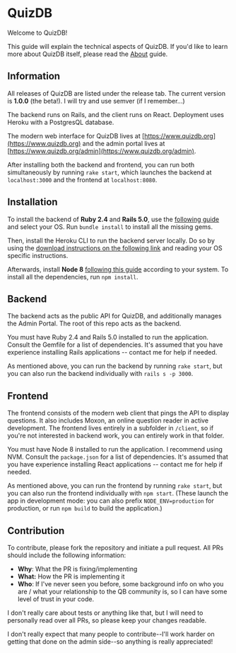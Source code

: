 # QuizDB

Welcome to QuizDB!

This guide will explain the technical aspects of QuizDB. If you'd like to learn more about QuizDB itself, please read the [About](https://www.quizdb.org/about) guide.

## Information

All releases of QuizDB are listed under the release tab. The current version is **1.0.0** (the beta!). I will try and use semver (if I remember...)

The backend runs on Rails, and the client runs on React. Deployment uses Heroku with a PostgresQL database.

The modern web interface for QuizDB lives at [https://www.quizdb.org](https://www.quizdb.org) and the admin portal lives at [https://www.quizdb.org/admin](https://www.quizdb.org/admin).

After installing both the backend and frontend, you can run both simultaneously by running `rake start`, which launches the backend at `localhost:3000` and the frontend at `localhost:8080`.

## Installation

To install the backend of **Ruby 2.4** and **Rails 5.0**, use the [following guide](https://gorails.com/setup/ubuntu/16.04) and select your OS. Run `bundle install` to install all the missing gems.

Then, install the Heroku CLI to run the backend server locally. Do so by using the [download instructions on the following link](https://devcenter.heroku.com/articles/heroku-cli) and reading your OS specific instructions.

Afterwards, install **Node 8** [following this guide](https://nodejs.org/en/download/package-manager/#nvm) according to your system. To install all the dependencies, run `npm install`.

## Backend

The backend acts as the public API for QuizDB, and additionally manages the Admin Portal. The root of this repo acts as the backend.

You must have Ruby 2.4 and Rails 5.0 installed to run the application. Consult the Gemfile for a list of dependencies. It's assumed that you have experience installing Rails applications -- contact me for help if needed.

As mentioned above, you can run the backend by running `rake start`, but you can also run the backend individually with `rails s -p 3000`.

## Frontend

The frontend consists of the modern web client that pings the API to display questions. It also includes Moxon, an online question reader in active development. The frontend lives entirely in a subfolder in `/client`, so if you're not interested in backend work, you can entirely work in that folder.

You must have Node 8 installed to run the application. I recommend using NVM. Consult the `package.json` for a list of dependencies. It's assumed that you have experience installing React applications -- contact me for help if needed.

As mentioned above, you can run the frontend by running `rake start`, but you can also run the frontend individually with `npm start`. (These launch the app in development mode: you can also prefix `NODE_ENV=production` for production, or run `npm build` to build the application.)

## Contribution

To contribute, please fork the repository and initiate a pull request. All PRs should include the following information:

- **Why**: What the PR is fixing/implementing
- **What:** How the PR is implementing it
- **Who**: If I've never seen you before, some background info on who you are / what your relationship to the QB community is, so I can have some level of trust in your code.

I don't really care about tests or anything like that, but I will need to personally read over all PRs, so please keep your changes readable.

I don't really expect that many people to contribute--I'll work harder on getting that done on the admin side--so anything is really appreciated!
